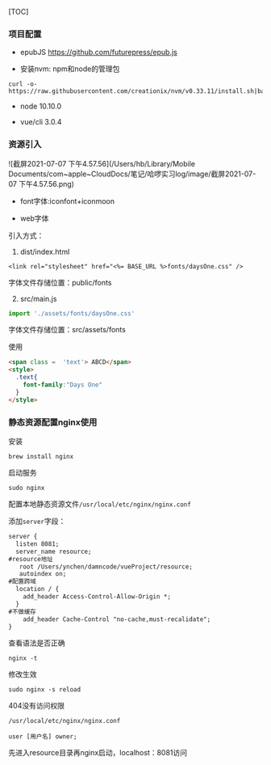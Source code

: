[TOC]

### 项目配置

- epubJS https://github.com/futurepress/epub.js

- 安装nvm: npm和node的管理包

```
curl -o- https://raw.githubusercontent.com/creationix/nvm/v0.33.11/install.sh|bash
```

- node 10.10.0

- vue/cli 3.0.4

### 资源引入

![截屏2021-07-07 下午4.57.56](/Users/hb/Library/Mobile Documents/com~apple~CloudDocs/笔记/哈啰实习log/image/截屏2021-07-07 下午4.57.56.png)

- font字体:iconfont+iconmoon

- web字体

引入方式：

1. dist/index.html 

```
<link rel="stylesheet" href="<%= BASE_URL %>fonts/daysOne.css" /> 
```

字体文件存储位置：public/fonts

2. src/main.js

```javascript
import './assets/fonts/daysOne.css'
```

字体文件存储位置：src/assets/fonts

使用

```html
<span class =  'text'> ABCD</span>
<style>
  .text{
    font-family:"Days One"
  }
</style>
```

### 静态资源配置nginx使用

安装

```
brew install nginx
```

启动服务

```sheel
sudo nginx
```



配置本地静态资源文件`/usr/local/etc/nginx/nginx.conf`

添加`server`字段：

```txt
server {
  listen 8081;
  server_name resource;
#resource地址
   root /Users/ynchen/damncode/vueProject/resource;
   autoindex on;
#配置跨域
  location / { 
  	add_header Access-Control-Allow-Origin *;
  } 
#不做缓存
	add_header Cache-Control "no-cache,must-recalidate";
}
```

查看语法是否正确

```
nginx -t
```

修改生效

```shell
sudo nginx -s reload
```

404没有访问权限

`/usr/local/etc/nginx/nginx.conf`

```
user [用户名] owner;
```

先进入resource目录再nginx启动，localhost：8081访问

